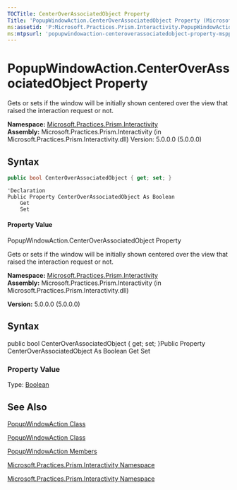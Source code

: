 ```yaml
---
TOCTitle: CenterOverAssociatedObject Property
Title: 'PopupWindowAction.CenterOverAssociatedObject Property (Microsoft.Practices.Prism.Interactivity)'
ms:assetid: 'P:Microsoft.Practices.Prism.Interactivity.PopupWindowAction.CenterOverAssociatedObject'
ms:mtpsurl: 'popupwindowaction-centeroverassociatedobject-property-mspp-interactivity.md'
---
```


# PopupWindowAction.CenterOverAssociatedObject Property

Gets or sets if the window will be initially shown centered over the view that raised the interaction request or not.

**Namespace:** [Microsoft.Practices.Prism.Interactivity](mspp-interactivity-namespace.md)
**Assembly:** Microsoft.Practices.Prism.Interactivity (in Microsoft.Practices.Prism.Interactivity.dll) Version: 5.0.0.0 (5.0.0.0)
## Syntax
```C#
public bool CenterOverAssociatedObject { get; set; }
```

```VB
'Declaration
Public Property CenterOverAssociatedObject As Boolean
	Get
	Set
```
#### Property Value

PopupWindowAction.CenterOverAssociatedObject Property
Gets or sets if the window will be initially shown centered over the view that raised the interaction request or not.

**Namespace:** [Microsoft.Practices.Prism.Interactivity](https://msdn.microsoft.com/library/microsoft.practices.prism.interactivity)
**Assembly:** Microsoft.Practices.Prism.Interactivity (in Microsoft.Practices.Prism.Interactivity.dll)

**Version:** 5.0.0.0 (5.0.0.0)

## Syntax
public bool CenterOverAssociatedObject { get; set; }Public Property CenterOverAssociatedObject As Boolean Get Set
### Property Value

Type: [Boolean](http://msdn.microsoft.com/en-us/library/a28wyd50)

## See Also

[PopupWindowAction Class](popupwindowaction-class-mspp-interactivity.md)

[PopupWindowAction Class](https://msdn.microsoft.com/library/microsoft.practices.prism.interactivity.popupwindowaction)

[PopupWindowAction Members](popupwindowaction-members-mspp-interactivity.md)

[Microsoft.Practices.Prism.Interactivity Namespace](mspp-interactivity-namespace.md)

[Microsoft.Practices.Prism.Interactivity Namespace](https://msdn.microsoft.com/library/microsoft.practices.prism.interactivity)
